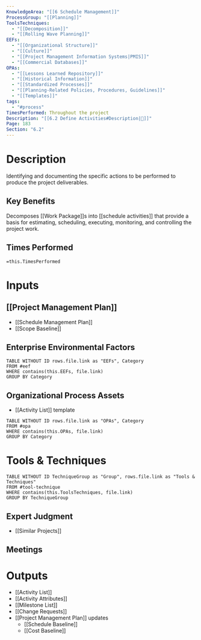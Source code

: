 ```yaml
---
KnowledgeArea: "[[6 Schedule Management]]"
ProcessGroup: "[[Planning]]"
ToolsTechniques:
  - "[[Decomposition]]"
  - "[[Rolling Wave Planning]]"
EEFs:
  - "[[Organizational Structure]]"
  - "[[Culture]]"
  - "[[Project Management Information Systems|PMIS]]"
  - "[[Commercial Databases]]"
OPAs:
  - "[[Lessons Learned Repository]]"
  - "[[Historical Information]]"
  - "[[Standardized Processes]]"
  - "[[Planning-Related Policies, Procedures, Guidelines]]"
  - "[[Templates]]"
tags:
  - "#process"
TimesPerformed: Throughout the project
Description: "[[6.2 Define Activities#Description|📝]]"
Page: 183
Section: "6.2"
---
```

# Description
Identifying and documenting the specific actions to be performed to produce the project deliverables.
## Key Benefits
Decomposes [[Work Package]]s into [[schedule activities]] that provide a basis for estimating, scheduling, executing, monitoring, and controlling the project work.
## Times Performed
`=this.TimesPerformed`
# Inputs
## [[Project Management Plan]]
- [[Schedule Management Plan]]
- [[Scope Baseline]]
## Enterprise Environmental Factors
```dataview
TABLE WITHOUT ID rows.file.link as "EEFs", Category
FROM #eef
WHERE contains(this.EEFs, file.link)
GROUP BY Category
```
## Organizational Process Assets
- [[Activity List]] template
```dataview
TABLE WITHOUT ID rows.file.link as "OPAs", Category
FROM #opa
WHERE contains(this.OPAs, file.link)
GROUP BY Category
```
# Tools & Techniques
```dataview
TABLE WITHOUT ID TechniqueGroup as "Group", rows.file.link as "Tools & Techniques"
FROM #tool-technique
WHERE contains(this.ToolsTechniques, file.link)
GROUP BY TechniqueGroup
```
## Expert Judgment
- [[Similar Projects]]
## Meetings
# Outputs
- [[Activity List]]
- [[Activity Attributes]]
- [[Milestone List]]
- [[Change Requests]]
- [[Project Management Plan]] updates
	- [[Schedule Baseline]]
	- [[Cost Baseline]]
